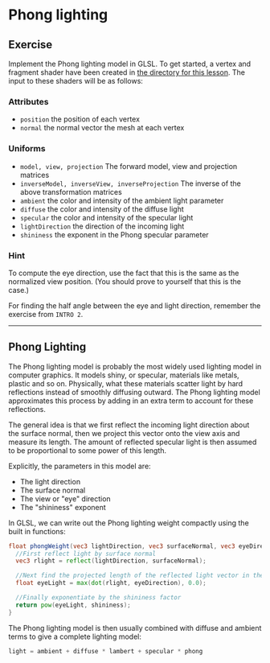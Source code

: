 # Phong lighting

## Exercise

Implement the Phong lighting model in GLSL.  To get started, a vertex and fragment shader have been created in <a href="/open/light-3" target="_blank">the directory for this lesson</a>.  The input to these shaders will be as follows:

### Attributes

* `position` the position of each vertex
* `normal` the normal vector the mesh at each vertex

### Uniforms

* `model, view, projection` The forward model, view and projection matrices
* `inverseModel, inverseView, inverseProjection` The inverse of the above transformation matrices
* `ambient` the color and intensity of the ambient light parameter
* `diffuse` the color and intensity of the diffuse light
* `specular` the color and intensity of the specular light
* `lightDirection` the direction of the incoming light
* `shininess` the exponent in the Phong specular parameter

### Hint

To compute the eye direction, use the fact that this is the same as the normalized view position. (You should prove to yourself that this is the case.)

For finding the half angle between the eye and light direction, remember the exercise from `INTRO 2`.

***

## Phong Lighting

The Phong lighting model is probably the most widely used lighting model in computer graphics. It models shiny, or specular, materials like metals, plastic and so on. Physically, what these materials scatter light by hard reflections instead of smoothly diffusing outward. The Phong lighting model approximates this process by adding in an extra term to account for these reflections.

The general idea is that we first reflect the incoming light direction about the surface normal, then we project this vector onto the view axis and measure its length. The amount of reflected specular light is then assumed to be proportional to some power of this length.

Explicitly, the parameters in this model are:

* The light direction
* The surface normal
* The view or "eye" direction
* The "shininess" exponent

In GLSL, we can write out the Phong lighting weight compactly using the built in functions:

```glsl
float phongWeight(vec3 lightDirection, vec3 surfaceNormal, vec3 eyeDirection, float shininess) {
  //First reflect light by surface normal
  vec3 rlight = reflect(lightDirection, surfaceNormal);

  //Next find the projected length of the reflected light vector in the view direction
  float eyeLight = max(dot(rlight, eyeDirection), 0.0);

  //Finally exponentiate by the shininess factor
  return pow(eyeLight, shininess);
}
```

The Phong lighting model is then usually combined with diffuse and ambient terms to give a complete lighting model:

```glsl
light = ambient + diffuse * lambert + specular * phong
```
